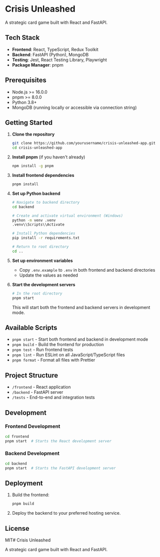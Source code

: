 # Crisis Unleashed

A strategic card game built with React and FastAPI.

## Tech Stack

- **Frontend**: React, TypeScript, Redux Toolkit
- **Backend**: FastAPI (Python), MongoDB
- **Testing**: Jest, React Testing Library, Playwright
- **Package Manager**: pnpm

## Prerequisites

- Node.js >= 16.0.0
- pnpm >= 8.0.0
- Python 3.8+
- MongoDB (running locally or accessible via connection string)

## Getting Started

1. **Clone the repository**

   ```bash
   git clone https://github.com/yourusername/crisis-unleashed-app.git
   cd crisis-unleashed-app
   ```

2. **Install pnpm** (if you haven't already)

   ```bash
   npm install -g pnpm
   ```

3. **Install frontend dependencies**

   ```bash
   pnpm install
   ```

4. **Set up Python backend**

   ```bash
   # Navigate to backend directory
   cd backend
   
   # Create and activate virtual environment (Windows)
   python -m venv .venv
   .venv\\Scripts\\Activate
   
   # Install Python dependencies
   pip install -r requirements.txt
   
   # Return to root directory
   cd ..
   ```

5. **Set up environment variables**

   - Copy `.env.example` to `.env` in both frontend and backend directories
   - Update the values as needed

6. **Start the development servers**

   ```bash
   # In the root directory
   pnpm start
   ```

   This will start both the frontend and backend servers in development mode.

## Available Scripts

- `pnpm start` - Start both frontend and backend in development mode
- `pnpm build` - Build the frontend for production
- `pnpm test` - Run frontend tests
- `pnpm lint` - Run ESLint on all JavaScript/TypeScript files
- `pnpm format` - Format all files with Prettier

## Project Structure

- `/frontend` - React application
- `/backend` - FastAPI server
- `/tests` - End-to-end and integration tests

## Development

### Frontend Development

```bash
cd frontend
pnpm start  # Starts the React development server
```

### Backend Development

```bash
cd backend
pnpm start  # Starts the FastAPI development server
```

## Deployment

1. Build the frontend:

   ```bash
   pnpm build
   ```

2. Deploy the backend to your preferred hosting service.

## License

MIT# Crisis Unleashed

A strategic card game built with React and FastAPI.
